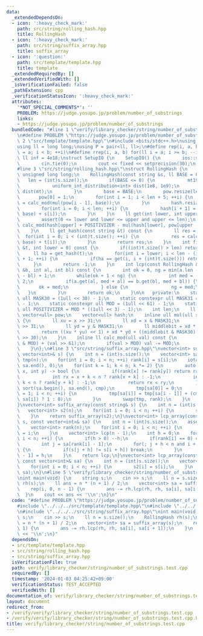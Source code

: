 ```yaml
---
data:
  _extendedDependsOn:
  - icon: ':heavy_check_mark:'
    path: src/string/rolling_hash.hpp
    title: RollingHash
  - icon: ':heavy_check_mark:'
    path: src/string/suffix_array.hpp
    title: suffix_array
  - icon: ':question:'
    path: src/template/template.hpp
    title: template
  _extendedRequiredBy: []
  _extendedVerifiedWith: []
  _isVerificationFailed: false
  _pathExtension: cpp
  _verificationStatusIcon: ':heavy_check_mark:'
  attributes:
    '*NOT_SPECIAL_COMMENTS*': ''
    PROBLEM: https://judge.yosupo.jp/problem/number_of_substrings
    links:
    - https://judge.yosupo.jp/problem/number_of_substrings
  bundledCode: "#line 1 \"verify/library_checker/string/number_of_substrings.test.cpp\"\
    \n#define PROBLEM \"https://judge.yosupo.jp/problem/number_of_substrings\"\n#line\
    \ 2 \"src/template/template.hpp\"\n#include <bits/stdc++.h>\nusing namespace std;\n\
    using ll = long long;\nusing P = pair<ll, ll>;\n#define rep(i, a, b) for(ll i\
    \ = a; i < b; ++i)\n#define rrep(i, a, b) for(ll i = a; i >= b; --i)\nconstexpr\
    \ ll inf = 4e18;\nstruct SetupIO {\n    SetupIO() {\n        ios::sync_with_stdio(0);\n\
    \        cin.tie(0);\n        cout << fixed << setprecision(30);\n    }\n} setup_io;\n\
    #line 3 \"src/string/rolling_hash.hpp\"\nstruct RollingHash {\n    using ull =\
    \ unsigned long long;\n    RollingHash(const string &s, ll BASE = 0) {\n     \
    \   len = (int)s.size();\n        if(BASE <= 0) {\n            mt19937 mt(chrono::steady_clock::now().time_since_epoch().count());\n\
    \            uniform_int_distribution<int> dist(1e8, 1e9);\n            BASE =\
    \ dist(mt);\n        }\n        base = BASE;\n        pow.resize(len + 5);\n \
    \       pow[0] = 1;\n        for(int i = 1; i < len + 5; ++i) {\n            pow[i]\
    \ = calc_mod(mul(pow[i - 1], base));\n        }\n        hash.resize(len + 1);\n\
    \        for(int i = 0; i < len; ++i) {\n            hash[i + 1] = calc_mod(mul(hash[i],\
    \ base) + s[i]);\n        }\n    }\n    ll get(int lower, int upper) const {\n\
    \        assert(0 <= lower and lower <= upper and upper <= len);\n        return\
    \ calc_mod(hash[upper] + POSITIVIZER - mul(hash[lower], pow[upper - lower]));\n\
    \    }\n    ll get_hash(const string &t) const {\n        ll res = 0;\n      \
    \  for(int i = 0; i < (int)t.size(); ++i) {\n            res = calc_mod(mul(res,\
    \ base) + t[i]);\n        }\n        return res;\n    }\n    int find(const string\
    \ &t, int lower = 0) const {\n        if((int)t.size() > len) return -1;\n   \
    \     ll ha = get_hash(t);\n        for(int i = lower; i < len - (int)t.size()\
    \ + 1; ++i) {\n            if(ha == get(i, i + (int)t.size())) return i;\n   \
    \     }\n        return -1;\n    }\n    int lcp(const RollingHash &a, const RollingHash\
    \ &b, int al, int bl) const {\n        int ok = 0, ng = min(a.len - al, b.len\
    \ - bl) + 1;\n        while(ok + 1 < ng) {\n            int med = (ok + ng) /\
    \ 2;\n            if(a.get(al, med + al) == b.get(bl, med + bl)) {\n         \
    \       ok = med;\n            } else {\n                ng = med;\n         \
    \   }\n        }\n        return ok;\n    }\n\n   private:\n    static constexpr\
    \ ull MASK30 = (1ull << 30) - 1;\n    static constexpr ull MASK31 = (1ull << 31)\
    \ - 1;\n    static constexpr ull MOD = (1ull << 61) - 1;\n    static constexpr\
    \ ull POSITIVIZER = MOD * ((1ull << 3) - 1);\n    int len;\n    ll base;\n   \
    \ vector<ull> pow;\n    vector<ull> hash;\n    inline ull mul(ull x, ull y) const\
    \ {\n        ll xu = x >> 31;\n        ll xd = x & MASK31;\n        ll yu = y\
    \ >> 31;\n        ll yd = y & MASK31;\n        ll middlebit = xd * yu + xu * yd;\n\
    \        return ((xu * yu) << 1) + xd * yd + ((middlebit & MASK30) << 31) + (middlebit\
    \ >> 30);\n    }\n    inline ll calc_mod(ull val) const {\n        val = (val\
    \ & MOD) + (val >> 61);\n        if(val > MOD) val -= MOD;\n        return val;\n\
    \    }\n};\n#line 3 \"src/string/suffix_array.hpp\"\nvector<int> suffix_array(const\
    \ vector<int>& s) {\n    int n = (int)s.size();\n    vector<int> sa(n), rank(n),\
    \ tmp(n);\n    for(int i = 0; i < n; ++i) rank[i] = s[i];\n    iota(sa.begin(),\
    \ sa.end(), 0);\n    for(int k = 1; k < n; k *= 2) {\n        auto cmp = [&](int\
    \ x, int y) -> bool {\n            if(rank[x] != rank[y]) return rank[x] < rank[y];\n\
    \            int rx = x + k < n ? rank[x + k] : -1;\n            int ry = y +\
    \ k < n ? rank[y + k] : -1;\n            return rx < ry;\n        };\n       \
    \ sort(sa.begin(), sa.end(), cmp);\n        tmp[sa[0]] = 0;\n        for(int i\
    \ = 1; i < n; ++i) {\n            tmp[sa[i]] = tmp[sa[i - 1]] + (cmp(sa[i - 1],\
    \ sa[i]) ? 1 : 0);\n        }\n        swap(tmp, rank);\n    }\n    return sa;\n\
    }\nvector<int> suffix_array(const string& s) {\n    int n = (int)s.size();\n \
    \   vector<int> s2(n);\n    for(int i = 0; i < n; ++i) {\n        s2[i] = s[i];\n\
    \    }\n    return suffix_array(s2);\n}\nvector<int> lcp_array(const vector<int>&\
    \ s, const vector<int>& sa) {\n    int n = (int)s.size();\n    assert(n >= 1);\n\
    \    vector<int> rank(n);\n    for(int i = 0; i < n; ++i) {\n        rank[sa[i]]\
    \ = i;\n    }\n    vector<int> lcp(n - 1);\n    int h = 0;\n    for(int i = 0;\
    \ i < n; ++i) {\n        if(h > 0) --h;\n        if(rank[i] == 0) continue;\n\
    \        int j = sa[rank[i] - 1];\n        for(; j + h < n and i + h < n; ++h)\
    \ {\n            if(s[j + h] != s[i + h]) break;\n        }\n        lcp[rank[i]\
    \ - 1] = h;\n    }\n    return lcp;\n}\nvector<int> lcp_array(const string& s,\
    \ const vector<int>& sa) {\n    int n = (int)s.size();\n    vector<int> s2(n);\n\
    \    for(int i = 0; i < n; ++i) {\n        s2[i] = s[i];\n    }\n    return lcp_array(s2,\
    \ sa);\n}\n#line 5 \"verify/library_checker/string/number_of_substrings.test.cpp\"\
    \nint main(void) {\n    string s;\n    cin >> s;\n    ll n = s.size();\n    RollingHash\
    \ rh(s);\n    ll ans = n * (n + 1) / 2;\n    vector<int> sa = suffix_array(s);\n\
    \    rep(i, 0, n - 1) {\n        ans -= rh.lcp(rh, rh, sa[i], sa[i + 1]);\n  \
    \  }\n    cout << ans << '\\n';\n}\n"
  code: "#define PROBLEM \"https://judge.yosupo.jp/problem/number_of_substrings\"\n\
    #include \"../../../src/template/template.hpp\"\n#include \"../../../src/string/rolling_hash.hpp\"\
    \n#include \"../../../src/string/suffix_array.hpp\"\nint main(void) {\n    string\
    \ s;\n    cin >> s;\n    ll n = s.size();\n    RollingHash rh(s);\n    ll ans\
    \ = n * (n + 1) / 2;\n    vector<int> sa = suffix_array(s);\n    rep(i, 0, n -\
    \ 1) {\n        ans -= rh.lcp(rh, rh, sa[i], sa[i + 1]);\n    }\n    cout << ans\
    \ << '\\n';\n}"
  dependsOn:
  - src/template/template.hpp
  - src/string/rolling_hash.hpp
  - src/string/suffix_array.hpp
  isVerificationFile: true
  path: verify/library_checker/string/number_of_substrings.test.cpp
  requiredBy: []
  timestamp: '2024-01-03 04:25:42+09:00'
  verificationStatus: TEST_ACCEPTED
  verifiedWith: []
documentation_of: verify/library_checker/string/number_of_substrings.test.cpp
layout: document
redirect_from:
- /verify/verify/library_checker/string/number_of_substrings.test.cpp
- /verify/verify/library_checker/string/number_of_substrings.test.cpp.html
title: verify/library_checker/string/number_of_substrings.test.cpp
---
```

